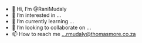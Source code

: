 - 👋 Hi, I’m @RaniMudaly
- 👀 I’m interested in ...
- 🌱 I’m currently learning ...
- 💞️ I’m looking to collaborate on ...
- 📫 How to reach me ...rmudaly@thomasmore.co.za

<!---
RaniMudaly/RaniMudaly is a ✨ special ✨ repository because its `README.md` (this file) appears on your GitHub profile.
You can click the Preview link to take a look at your changes.
--->
